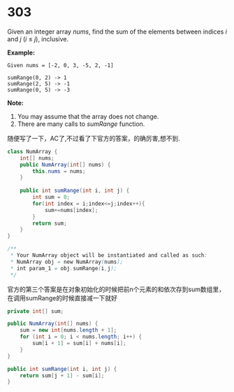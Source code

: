 # 303

Given an integer array *nums*, find the sum of the elements between indices *i* and *j* (*i* ≤ *j*), inclusive.

**Example:**

```
Given nums = [-2, 0, 3, -5, 2, -1]

sumRange(0, 2) -> 1
sumRange(2, 5) -> -1
sumRange(0, 5) -> -3
```

**Note:**

1. You may assume that the array does not change.
2. There are many calls to *sumRange* function.

随便写了一下，AC了,不过看了下官方的答案，的确厉害,想不到.

```java
class NumArray {
    int[] nums;
    public NumArray(int[] nums) {
        this.nums = nums;
    }
    
    public int sumRange(int i, int j) {
        int sum = 0;
        for(int index = i;index<=j;index++){
            sum+=nums[index];
        }
        return sum;
    }
}

/**
 * Your NumArray object will be instantiated and called as such:
 * NumArray obj = new NumArray(nums);
 * int param_1 = obj.sumRange(i,j);
 */
```

官方的第三个答案是在对象初始化的时候把前n个元素的和依次存到sum数组里，在调用sumRange的时候直接减一下就好

```java
private int[] sum;

public NumArray(int[] nums) {
    sum = new int[nums.length + 1];
    for (int i = 0; i < nums.length; i++) {
        sum[i + 1] = sum[i] + nums[i];
    }
}

public int sumRange(int i, int j) {
    return sum[j + 1] - sum[i];
}
```

